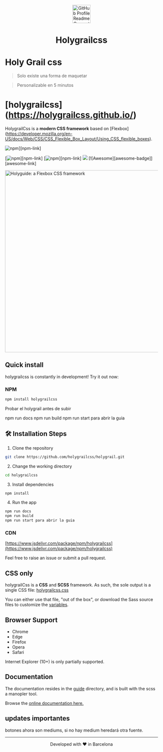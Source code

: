 <p align="center">
  <a href="holyguide.es">
    <img alt="GitHub Profile Readme Generator" src="https://res.cloudinary.com/manuel-ruiz/image/upload/v1576145416/holygrail/logoholy.svg" width="60" />
  </a>
</p>

<h1 align="center">
Holygrailcss
</h1>



# Holy Grail css

> Solo existe una forma de maquetar

> Personalizable en 5 minutos





# [holygrailcss] (https://holygrailcss.github.io/)

HolygrailCss is a **modern CSS framework** based on [Flexbox] (https://developer.mozilla.org/en-US/docs/Web/CSS/CSS_Flexible_Box_Layout/Using_CSS_flexible_boxes).


![npm](https://res.cloudinary.com/manuel-ruiz/image/upload/v1576145416/holygrail/logoholy.svg)][npm-link]



[![npm](https://img.shields.io/npm/v/holygrailcss.svg)][npm-link]
[![npm](https://img.shields.io/npm/dm/holygrail.svg)][npm-link]
[![](data.jsdelivr.com/v1/package/npm/holygrailcss/badge)](https://www.jsdelivr.com/package/npm/holygrailcss)
[![Awesome][awesome-badge]][awesome-link]


<a href="https://holyguide.es"><img src="https://raw.githubusercontent.com/jgthms/holygrailcss/master/docs/images/holygrail-banner.png" alt="Holyguide: a Flexbox CSS framework" style="max-width:100%;" width="600"></a>





## Quick install

holygrailcss is constantly in development! Try it out now:

### NPM

```sh
npm install holygrailcss
```

Probar el holygrail antes de subir


npm run docs
npm run build
npm run start para abrir la guia







## 🛠️ Installation Steps

1. Clone the repository

```bash
git clone https://github.com/holygrailcss/holygrail.git
```

2. Change the working directory

```bash
cd holygrailcss
```

3. Install dependencies

```bash
npm install
```

4. Run the app

```bash
npm run docs
npm run build
npm run start para abrir la guia
```








### CDN

[https://www.jsdelivr.com/package/npm/holygrailcss](https://www.jsdelivr.com/package/npm/holygrailcss)

Feel free to raise an issue or submit a pull request.

## CSS only

holygrailCss is a **CSS** and **SCSS** framework. As such, the sole output is a single CSS file: [holygrailcss.css](https://github.com/manuelruizredondo/holygrail/blob/master/css/holygraicss.css)

You can either use that file, "out of the box", or download the Sass source files to customize the [variables](https://holygrail.io/documentation/overview/variables/).



## Browser Support


* Chrome
* Edge
* Firefox
* Opera
* Safari

Internet Explorer (10+) is only partially supported.

## Documentation

The documentation resides in the [guide](guide) directory, and is built with the scss a manopler tool.

Browse the [online documentation here.](https://holygrailcss.github.io/)


## updates importantes

botones ahora son mediums, si no hay medium heredará otra fuente.

<hr>
<p align="center">
Developed with ❤️ in Barcelona 
</p>
